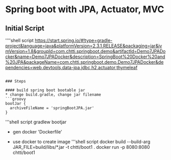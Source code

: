 # Spring boot with JPA, Actuator, MVC

## Initial Script
''''shell script
https://start.spring.io/#!type=gradle-project&language=java&platformVersion=2.3.1.RELEASE&packaging=jar&jvmVersion=1.8&groupId=com.chtti.springboot.demo&artifactId=Demo7JPADocker&name=Demo7JPADocker&description=SpringBoot%20Docker%20and%20JPA&packageName=com.chtti.springboot.demo.Demo7JPADocker&dependencies=web,devtools,data-jpa,jdbc,h2,actuator,thymeleaf
```

### Steps

#### build spring boot bootable jar
* change build.gradle, change jar filename
```groovy
bootJar {
  archiveFileName = 'springBootJPA.jar'
}
```
'''shell script
gradlew bootjar

* gen docker 'Dockerfile'

* use docker to create image
'''shell script
docker build --build-arg JAR_FILE=build/libs/*.jar -t chtti/boot1 .
docker run -p 8080:8080 chtti/boot1